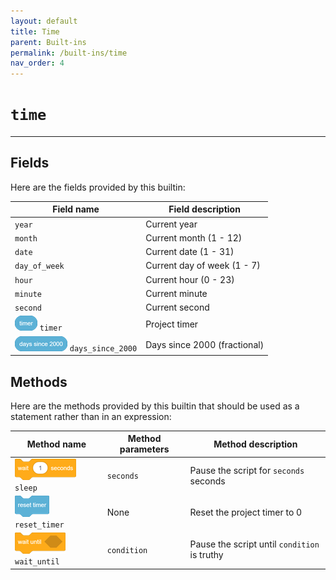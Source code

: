 ```yaml
---
layout: default
title: Time
parent: Built-ins
permalink: /built-ins/time
nav_order: 4
---
```


# `time`

<hr>

## Fields

Here are the fields provided by this builtin:

| Field name                                               | Field description            |
| -------------------------------------------------------- | ---------------------------- |
| `year`                                                   | Current year                 |
| `month`                                                  | Current month (1 - 12)       |
| `date`                                                   | Current date (1 - 31)        |
| `day_of_week`                                            | Current day of week (1 - 7)  |
| `hour`                                                   | Current hour (0 - 23)        |
| `minute`                                                 | Current minute               |
| `second`                                                 | Current second               |
| ![](/assets/sensing_timer.png) `timer`                   | Project timer                |
| ![](/assets/sensing_dayssince2000.png) `days_since_2000` | Days since 2000 (fractional) |

## Methods

Here are the methods provided by this builtin that should be used as a statement rather than in an expression:

| Method name                                       | Method parameters | Method description                           |
| ------------------------------------------------- | ----------------- | -------------------------------------------- |
| ![](/assets/control_wait.png) `sleep`             | `seconds`         | Pause the script for `seconds` seconds       |
| ![](/assets/sensing_resettimer.png) `reset_timer` | None              | Reset the project timer to 0                 |
| ![](/assets/control_wait_until.png) `wait_until`  | `condition`       | Pause the script until `condition` is truthy |
